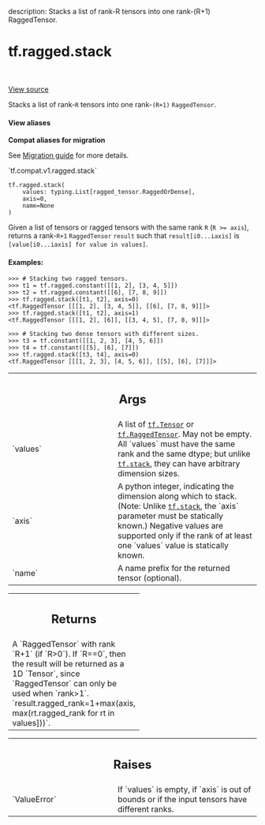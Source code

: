description: Stacks a list of rank-R tensors into one rank-(R+1) RaggedTensor.

<div itemscope itemtype="http://developers.google.com/ReferenceObject">
<meta itemprop="name" content="tf.ragged.stack" />
<meta itemprop="path" content="Stable" />
</div>

# tf.ragged.stack

<!-- Insert buttons and diff -->

<table class="tfo-notebook-buttons tfo-api nocontent" align="left">

</table>

<a target="_blank" href="/code/stable/tensorflow/python/ops/ragged/ragged_concat_ops.py">View source</a>



Stacks a list of rank-`R` tensors into one rank-`(R+1)` `RaggedTensor`.

<section class="expandable">
  <h4 class="showalways">View aliases</h4>
  <p>
<b>Compat aliases for migration</b>
<p>See
<a href="https://www.tensorflow.org/guide/migrate">Migration guide</a> for
more details.</p>
<p>`tf.compat.v1.ragged.stack`</p>
</p>
</section>

<pre class="devsite-click-to-copy prettyprint lang-py tfo-signature-link">
<code>tf.ragged.stack(
    values: typing.List[ragged_tensor.RaggedOrDense],
    axis=0,
    name=None
)
</code></pre>



<!-- Placeholder for "Used in" -->

Given a list of tensors or ragged tensors with the same rank `R`
(`R >= axis`), returns a rank-`R+1` `RaggedTensor` `result` such that
`result[i0...iaxis]` is `[value[i0...iaxis] for value in values]`.

#### Examples:

```
>>> # Stacking two ragged tensors.
>>> t1 = tf.ragged.constant([[1, 2], [3, 4, 5]])
>>> t2 = tf.ragged.constant([[6], [7, 8, 9]])
>>> tf.ragged.stack([t1, t2], axis=0)
<tf.RaggedTensor [[[1, 2], [3, 4, 5]], [[6], [7, 8, 9]]]>
>>> tf.ragged.stack([t1, t2], axis=1)
<tf.RaggedTensor [[[1, 2], [6]], [[3, 4, 5], [7, 8, 9]]]>
```

```
>>> # Stacking two dense tensors with different sizes.
>>> t3 = tf.constant([[1, 2, 3], [4, 5, 6]])
>>> t4 = tf.constant([[5], [6], [7]])
>>> tf.ragged.stack([t3, t4], axis=0)
<tf.RaggedTensor [[[1, 2, 3], [4, 5, 6]], [[5], [6], [7]]]>
```

<!-- Tabular view -->
 <table class="responsive fixed orange">
<colgroup><col width="214px"><col></colgroup>
<tr><th colspan="2"><h2 class="add-link">Args</h2></th></tr>

<tr>
<td>
`values`
</td>
<td>
A list of <a href="../../tf/Tensor.md"><code>tf.Tensor</code></a> or <a href="../../tf/RaggedTensor.md"><code>tf.RaggedTensor</code></a>.  May not be empty. All
`values` must have the same rank and the same dtype; but unlike
<a href="../../tf/stack.md"><code>tf.stack</code></a>, they can have arbitrary dimension sizes.
</td>
</tr><tr>
<td>
`axis`
</td>
<td>
A python integer, indicating the dimension along which to stack.
(Note: Unlike <a href="../../tf/stack.md"><code>tf.stack</code></a>, the `axis` parameter must be statically known.)
Negative values are supported only if the rank of at least one
`values` value is statically known.
</td>
</tr><tr>
<td>
`name`
</td>
<td>
A name prefix for the returned tensor (optional).
</td>
</tr>
</table>



<!-- Tabular view -->
 <table class="responsive fixed orange">
<colgroup><col width="214px"><col></colgroup>
<tr><th colspan="2"><h2 class="add-link">Returns</h2></th></tr>
<tr class="alt">
<td colspan="2">
A `RaggedTensor` with rank `R+1` (if `R>0`).
If `R==0`, then the result will be returned as a 1D `Tensor`, since
`RaggedTensor` can only be used when `rank>1`.
`result.ragged_rank=1+max(axis, max(rt.ragged_rank for rt in values]))`.
</td>
</tr>

</table>



<!-- Tabular view -->
 <table class="responsive fixed orange">
<colgroup><col width="214px"><col></colgroup>
<tr><th colspan="2"><h2 class="add-link">Raises</h2></th></tr>

<tr>
<td>
`ValueError`
</td>
<td>
If `values` is empty, if `axis` is out of bounds or if
the input tensors have different ranks.
</td>
</tr>
</table>

